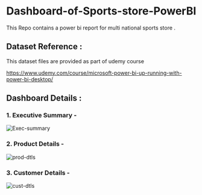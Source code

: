 # Dashboard-of-Sports-store-PowerBI
This Repo contains a power bi report for multi national sports store .

## Dataset Reference : 
This dataset files are provided as part of udemy course 

https://www.udemy.com/course/microsoft-power-bi-up-running-with-power-bi-desktop/

## Dashboard Details :

### 1. Executive Summary - 

![Exec-summary](https://user-images.githubusercontent.com/63319785/126078810-f9d95c6d-0dc2-4b7e-aab9-751eaa8a0f3f.JPG)


### 2. Product Details - 

![prod-dtls](https://user-images.githubusercontent.com/63319785/126078827-104e9203-6977-437f-a38d-ba0e919bd499.JPG)

### 3. Customer Details - 

![cust-dtls](https://user-images.githubusercontent.com/63319785/126078838-d9387ed4-b726-46a9-b902-f0a86b0a37b7.JPG)
